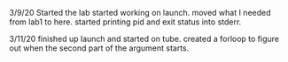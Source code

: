 3/9/20 Started the lab
started working on launch.
moved what I needed from lab1 to here.
started printing pid and exit status into stderr.

3/11/20
finished up launch and started on tube.
created a forloop to figure out when the second part of the argument starts.

